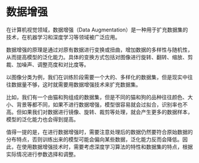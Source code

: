 # 数据增强

在计算机视觉领域，数据增强（Data Augmentation）是一种用于扩充数据集的技术，在机器学习和深度学习等领域被广泛应用。

数据增强的原理是通过对原有数据进行变换或扭曲，增加数据的多样性与随机性，从而提高模型的泛化能力。具体的变换方式包括对图像进行旋转、翻转、缩放、剪裁、加噪声、调整亮度和对比度等。

以图像分类为例，我们在训练阶段需要一个大的、多样化的数据集，但是现实中往往数据量不够，这时就需要用数据增强技术来扩充数据集。

比如，我们有一个由猫和狗组成的数据集，但是不同的猫和狗的品种往往颜色、大小、背景等都不同，如果不进行数据增强，模型很容易就会过拟合，识别率也不高。但如果我们对数据进行镜像、旋转、裁剪等处理，就会产生更多的数据样本，模型的泛化能力也会得到提高。

值得一提的是，在进行数据增强时，需要注意处理后的数据仍然要符合原始数据的分布特点，否则训练出来的模型可能会偏向某些数据，泛化能力反而会降低。因此，在使用数据增强技术时，需要考虑深度学习算法的特性和数据集的特点，根据实际情况进行参数选择和调整。